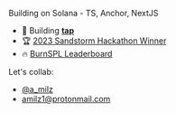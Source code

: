 Building on Solana - TS, Anchor, NextJS
- 📲 Building [**tap**](http://tapcash.app/) 
- 🏆 [2023 Sandstorm Hackathon Winner](https://github.com/amilz/proof-of-x)
- 🔥 [BurnSPL Leaderboard](http://burnspl.com/)

Let's collab:
- [@a_milz](https://twitter.com/a_milz)
- <amilz1@protonmail.com>

<!---
amilz/amilz is a ✨ special ✨ repository because its `README.md` (this file) appears on your GitHub profile.
You can click the Preview link to take a look at your changes.
--->
